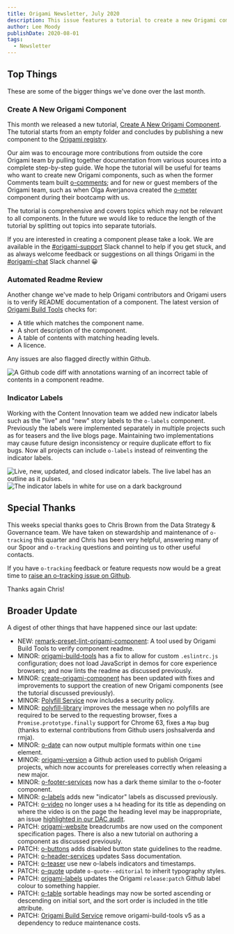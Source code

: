 ```yaml
---
title: Origami Newsletter, July 2020
description: This issue features a tutorial to create a new Origami component, automated "readme" documentation review, and new "indicator" labels.
author: Lee Moody
publishDate: 2020-08-01
tags:
  - Newsletter
---
```




## Top Things

These are some of the bigger things we've done over the last month.

### Create A New Origami Component

This month we released a new tutorial, [Create A New Origami Component](/documentation/tutorials/create-a-new-component-part-1/). The tutorial starts from an empty folder and concludes by publishing a new component to the [Origami registry](https://registry.origami.ft.com/components).

Our aim was to encourage more contributions from outside the core Origami team by pulling together documentation from various sources into a complete step-by-step guide. We hope the tutorial will be useful for teams who want to create new Origami components, such as when the former Comments team built [o-comments](https://registry.origami.ft.com/components/o-comments@7.6.5); and for new or guest members of the Origami team, such as when Olga Averjanova created the [o-meter](https://registry.origami.ft.com/components/o-meter@2.0.4?brand=internal) component during their bootcamp with us.

The tutorial is comprehensive and covers topics which may not be relevant to all components. In the future we would like to reduce the length of the tutorial by splitting out topics into separate tutorials.

If you are interested in creating a component please take a look. We are available in the [#origami-support](https://app.slack.com/client/T025C95MN/C02FU5ARJ) Slack channel to help if you get stuck, and as always welcome feedback or suggestions on all things Origami in the [#origami-chat](https://app.slack.com/client/T025C95MN/CSW6B2VAN) Slack channel 😀

### Automated Readme Review

Another change we've made to help Origami contributors and Origami users is to verify README documentation of a component. The latest version of [Origami Build Tools](https://github.com/Financial-Times/origami-build-tools) checks for:
- A title which matches the component name.
- A short description of the component.
- A table of contents with matching heading levels.
- A licence.

Any issues are also flagged directly within Github.

<img alt="A Github code diff with annotations warning of an incorrect table of contents in a component readme." src="https://www.ft.com/__origami/service/image/v2/images/raw/https://origami.ft.com/assets/images/2020-08-01-newsletter/github-annotations.png?source=origami&quality=high" />

### Indicator Labels

Working with the Content Innovation team we added new indicator labels such as the "live" and "new" story labels to the `o-labels` component. Previously the labels were implemented separately in multiple projects such as for teasers and the live blogs page. Maintaining two implementations may cause future design inconsistency or require duplicate effort to fix bugs. Now all projects can include `o-labels` instead of reinventing the indicator labels.

<img alt="Live, new, updated, and closed indicator labels. The live label has an outline as it pulses." src="https://www.ft.com/__origami/service/image/v2/images/raw/https://origami.ft.com/assets/images/2020-08-01-newsletter/indocator-labels-1.png?source=origami&quality=high" />

<img alt="The indicator labels in white for use on a dark background" src="https://www.ft.com/__origami/service/image/v2/images/raw/https://origami.ft.com/assets/images/2020-08-01-newsletter/indocator-labels-2.png?source=origami&quality=high" />

## Special Thanks

This weeks special thanks goes to Chris Brown from the Data Strategy & Governance team. We have taken on stewardship and maintenance of `o-tracking` this quarter and Chris has been very helpful, answering many of our Spoor and `o-tracking` questions and pointing us to other useful contacts.

If you have `o-tracking` feedback or feature requests now would be a great time to [raise an o-tracking issue on Github](https://github.com/Financial-Times/o-tracking/issues).

Thanks again Chris!

## Broader Update

A digest of other things that have happened since our last update:

- NEW: [remark-preset-lint-origami-component](https://github.com/Financial-Times/remark-preset-lint-origami-component): A tool used by Origami Build Tools to verify component readme.
- MINOR: [origami-build-tools](https://github.com/Financial-Times/origami-build-tools) has a fix to allow for custom `.eslintrc.js` configuration; does not load JavaScript in demos for core experience browsers; and now lints the readme as discussed previously.
- MINOR: [create-origami-component](https://github.com/Financial-Times/create-origami-component) has been updated with fixes and improvements to support the creation of new Origami components (see the tutorial discussed previously).
- MINOR: [Polyfill Service](https://github.com/Financial-Times/polyfill-service) now includes a security policy.
- MINOR: [polyfill-library](https://github.com/Financial-Times/polyfill-library) improves the message when no polyfills are required to be served to the requesting browser, fixes a `Promise.prototype.finally` support for Chrome 63, fixes a `Map` bug (thanks to external contributions from Github users joshsalverda and rmja).
- MINOR: [o-date](https://github.com/Financial-Times/o-date) can now output multiple formats within one `time` element.
- MINOR: [origami-version](https://github.com/Financial-Times/origami-version) a Github action used to publish Origami projects, which now accounts for prereleases correctly when releasing a new major.
- MINOR: [o-footer-services](https://github.com/Financial-Times/o-footer-services) now has a dark theme similar to the o-footer component.
- MINOR: [o-labels](https://github.com/Financial-Times/o-labels) adds new "indicator" labels as discussed previously.
- PATCH: [o-video](https://github.com/Financial-Times/o-video) no longer uses a `h4` heading for its title as depending on where the video is on the page the heading level may be inappropriate, an issue [highlighted in our DAC audit](https://financialtimes.atlassian.net/browse/DAC-64).
- PATCH: [origami-website](https://github.com/Financial-Times/origami-website) breadcrumbs are now used on the component specification pages. There is also a new tutorial on authoring a component as discussed previously.
- PATCH: [o-buttons](https://github.com/Financial-Times/o-buttons) adds disabled button state guidelines to the readme.
- PATCH: [o-header-services](https://github.com/Financial-Times/o-header-services) updates Sass documentation.
- PATCH: [o-teaser](https://github.com/Financial-Times/o-teaser) use new o-labels indicators and timestamps.
- PATCH: [o-quote](https://github.com/Financial-Times/o-quote) update `o-quote--editorial` to inherit typography styles.
- PATCH: [origami-labels](https://github.com/Financial-Times/origami-labels) updates the Origami `release:patch` Github label colour to something happier.
- PATCH: [o-table](https://github.com/Financial-Times/o-table) sortable headings may now be sorted ascending or descending on initial sort, and the sort order is included in the title attribute.
- PATCH: [Origami Build Service](https://github.com/Financial-Times/origami-build-service) remove origami-build-tools v5 as a dependency to reduce maintenance costs.
